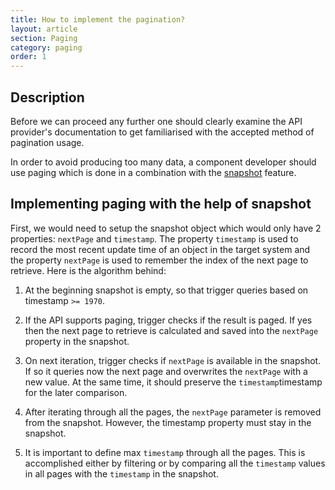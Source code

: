 ```yaml
---
title: How to implement the pagination?
layout: article
section: Paging
category: paging
order: 1
---
```


## Description

Before we can proceed any further one should clearly examine the API provider's documentation to get familiarised with the accepted method of pagination usage.

In order to avoid producing too many data, a component developer should use paging which is done in a combination with the [snapshot](/getting-started/snapshot-overview) feature.

## Implementing paging with the help of snapshot

First, we would need to setup the snapshot object which would only have 2 properties: `nextPage` and `timestamp`. The property `timestamp` is used to record the most recent update time of an object in the target system and the property `nextPage` is used to remember the index of the next page to retrieve. Here is the algorithm behind:

  1. At the beginning snapshot is empty, so that trigger queries based on timestamp `>= 1970`.

  2. If the API supports paging, trigger checks if the result is paged. If yes then the next page to retrieve is calculated and saved into the `nextPage` property in the snapshot.

  3. On next iteration, trigger checks if `nextPage` is available in the snapshot. If so it queries now the next page and overwrites the `nextPage` with a new value. At the same time, it should preserve the `timestamp`timestamp for the later comparison.

  4. After iterating through all the pages, the `nextPage` parameter is removed from the snapshot. However, the timestamp property must stay in the snapshot.

  5. It is important to define max `timestamp` through all the pages. This is accomplished either by filtering or by comparing all the `timestamp` values in all pages with the `timestamp` in the snapshot.
